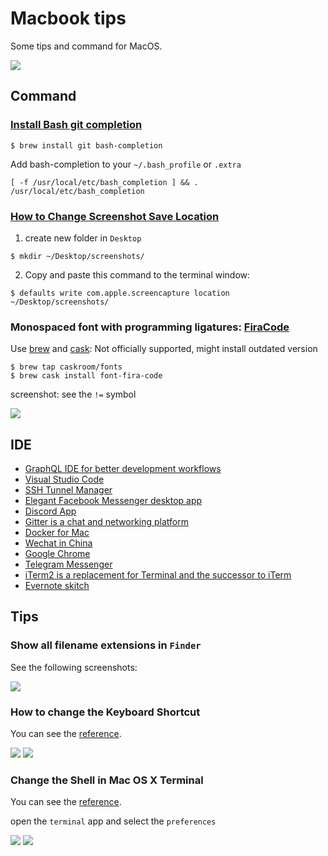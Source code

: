 # Macbook tips

Some tips and command for MacOS.

<img src="./images/macos.png">

## Command

### [Install Bash git completion](https://github.com/bobthecow/git-flow-completion/wiki/Install-Bash-git-completion)

```
$ brew install git bash-completion
```

Add bash-completion to your `~/.bash_profile` or `.extra`

```
[ -f /usr/local/etc/bash_completion ] && . /usr/local/etc/bash_completion
```

### [How to Change Screenshot Save Location](https://discussions.apple.com/docs/DOC-9081)

1. create new folder in `Desktop`

```
$ mkdir ~/Desktop/screenshots/
```

2. Copy and paste this command to the terminal window:

```
$ defaults write com.apple.screencapture location ~/Desktop/screenshots/
```

### Monospaced font with programming ligatures: [FiraCode](https://github.com/tonsky/FiraCode)

Use [brew](http://brew.sh/) and [cask](https://caskroom.github.io/): Not officially supported, might install outdated version

```
$ brew tap caskroom/fonts
$ brew cask install font-fira-code
```

screenshot: see the `!=` symbol

<img src="./images/firacode.png">

## IDE

- [GraphQL IDE for better development workflows](https://github.com/prisma/graphql-playground)
- [Visual Studio Code](https://code.visualstudio.com)
- [SSH Tunnel Manager](https://www.tynsoe.org/v2/stm/)
- [Elegant Facebook Messenger desktop app](https://github.com/sindresorhus/caprine)
- [Discord App](https://discordapp.com/)
- [Gitter is a chat and networking platform](https://gitter.im/)
- [Docker for Mac](https://docs.docker.com/docker-for-mac/install/)
- [Wechat in China](https://www.wechat.com/en/)
- [Google Chrome](https://www.google.com/chrome/)
- [Telegram Messenger](https://telegram.org/)
- [iTerm2 is a replacement for Terminal and the successor to iTerm](https://www.iterm2.com/downloads.html)
- [Evernote skitch](https://evernote.com/intl/en/products/skitch)

## Tips

### Show all filename extensions in `Finder`

See the following screenshots:

<img src="./images/finder.png">

### How to change the Keyboard Shortcut

You can see the [reference](https://www.wikihow.com/Change-the-Keyboard-Shortcut-for-a-Mac-Screenshot).

<img src="images/shortcut_001.png">

<img src="images/shortcut_002.png">

### Change the Shell in Mac OS X Terminal

You can see the [reference](http://osxdaily.com/2012/03/21/change-shell-mac-os-x/).

open the `terminal` app and select the `preferences`

<img src="./images/terminal_001.png">

<img src="./images/terminal_002.png">

